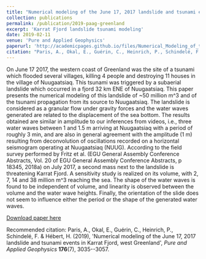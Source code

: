 ```yaml
---
title: "Numerical modeling of the June 17, 2017 landslide and tsunami events in Karrat Fjord, west Greenland"
collection: publications
permalink: /publication/2019-paag-greenland
excerpt: 'Karrat Fjord landslide tsunami modeling'
date: 2019-02-11
venue: 'Pure and Applied Geophysics'
paperurl: 'http://academicpages.github.io/files/Numerical_Modeling_of_the_June_17_2017_Landslide_a.pdf'
citation: "Paris, A., Okal, E., Guérin, C., Heinrich, P., Schindelé, F. & Hébert, H. (2019), 'Numerical modeling of the June 17, 2017 landslide and tsunami events in Karrat Fjord, west Greenland', <i>Pure and Applied Geophysics</i> <b>176</b>(7), 3035--3057"
---
```

On June 17 2017, the western coast of Greenland was the site of a tsunami which flooded several villages, killing 4 people and destroying 11 houses in the village of Nuugaatsiaq. This tsunami was triggered by a subaerial landslide which occurred in a fjord 32 km ENE of Nuugaatsiaq. This paper presents the numerical modeling of this landslide of ~50 million m^3 and of the tsunami propagation from its source to Nuugaatsiaq. The landslide is considered as a granular flow under gravity forces and the water waves generated are related to the displacement of the sea bottom. The results obtained are similar in amplitude to our inferences from videos, i.e., three water waves between 1 and 1.5 m arriving at Nuugaatsiaq with a period of roughly 3 min, and are also in general agreement with the amplitude (1 m) resulting from deconvolution of oscillations recorded on a horizontal seismogram operating at Nuugaatsiaq (NUUG). According to the field survey performed by Fritz et al. (EGU General Assembly Conference Abstracts, Vol. 20 of EGU General Assembly Conference Abstracts, p 18345, 2018a) on July 2017, a second mass next to the landslide is threatening Karrat Fjord. A sensitivity study is realized on its volume, with 2, 7, 14 and 38 million m^3 reaching the sea. The shape of the water waves is found to be independent of volume, and linearity is observed between the volume and the water wave heights. Finally, the orientation of the slide does not seem to influence either the period or the shape of the generated water waves.

[Download paper here](http://academicpages.github.io/files/Numerical_Modeling_of_the_June_17_2017_Landslide_a.pdf)

Recommended citation: Paris, A., Okal, E., Guérin, C., Heinrich, P., Schindelé, F. & Hébert, H. (2019), 'Numerical modeling of the June 17, 2017 landslide and tsunami events in Karrat Fjord, west Greenland', <i>Pure and Applied Geophysics</i> <b>176</b>(7), 3035--3057.
